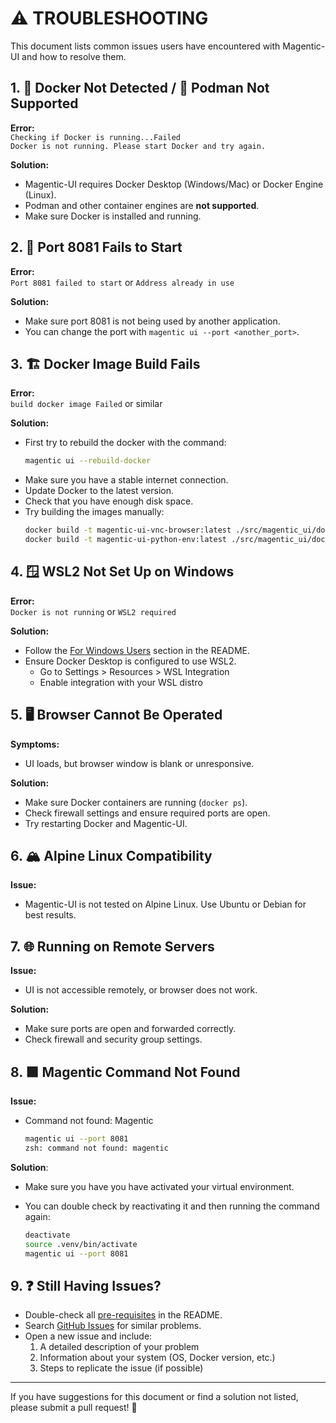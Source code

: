 # ⚠️ TROUBLESHOOTING

This document lists common issues users have encountered with Magentic-UI and how to resolve them. 


## 1. 🐳 Docker Not Detected / 🚫 Podman Not Supported

**Error:**  
`Checking if Docker is running...Failed`  
`Docker is not running. Please start Docker and try again.`

**Solution:**  
- Magentic-UI requires Docker Desktop (Windows/Mac) or Docker Engine (Linux).
- Podman and other container engines are **not supported**.
- Make sure Docker is installed and running.



## 2. 🚪 Port 8081 Fails to Start

**Error:**  
`Port 8081 failed to start` or `Address already in use`

**Solution:**  
- Make sure port 8081 is not being used by another application.
- You can change the port with `magentic ui --port <another_port>`.

## 3. 🏗️ Docker Image Build Fails

**Error:**  
`build docker image Failed` or similar

**Solution:**  
- First try to rebuild the docker with the command:
  ```bash
  magentic ui --rebuild-docker
  ```
- Make sure you have a stable internet connection.
- Update Docker to the latest version.
- Check that you have enough disk space.
- Try building the images manually:
  ```bash
  docker build -t magentic-ui-vnc-browser:latest ./src/magentic_ui/docker/magentic-ui-browser-docker
  docker build -t magentic-ui-python-env:latest ./src/magentic_ui/docker/magentic-ui-python-env
  ```


## 4. 🪟 WSL2 Not Set Up on Windows

**Error:**  
`Docker is not running` or `WSL2 required`

**Solution:**  
- Follow the [For Windows Users](#for-windows-users) section in the README.
- Ensure Docker Desktop is configured to use WSL2.
   - Go to Settings > Resources > WSL Integration
   - Enable integration with your WSL distro


## 5. 🖥️ Browser Cannot Be Operated

**Symptoms:**  
- UI loads, but browser window is blank or unresponsive.

**Solution:**  
- Make sure Docker containers are running (`docker ps`).
- Check firewall settings and ensure required ports are open.
- Try restarting Docker and Magentic-UI.

## 6. 🏔️ Alpine Linux Compatibility

**Issue:**  
- Magentic-UI is not tested on Alpine Linux. Use Ubuntu or Debian for best results.

## 7. 🌐 Running on Remote Servers

**Issue:**  
- UI is not accessible remotely, or browser does not work.

**Solution:**  
- Make sure ports are open and forwarded correctly.
- Check firewall and security group settings.

## 8. 🟪 Magentic Command Not Found

**Issue:**
- Command not found: Magentic
    ```bash
    magentic ui --port 8081
    zsh: command not found: magentic
    ```

**Solution**:

- Make sure you have you have activated your virtual environment.
- You can double check by reactivating it and then running the command again:

    ```bash
    deactivate
    source .venv/bin/activate
    magentic ui --port 8081
    ```


## 9. ❓ Still Having Issues?

- Double-check all [pre-requisites](#pre-requisites-please-read) in the README.
- Search [GitHub Issues](https://github.com/microsoft/magentic-ui/issues) for similar problems.
- Open a new issue and include:
  1. A detailed description of your problem
  2. Information about your system (OS, Docker version, etc.)
  3. Steps to replicate the issue (if possible)

---

If you have suggestions for this document or find a solution not listed, please submit a pull request! 🙏